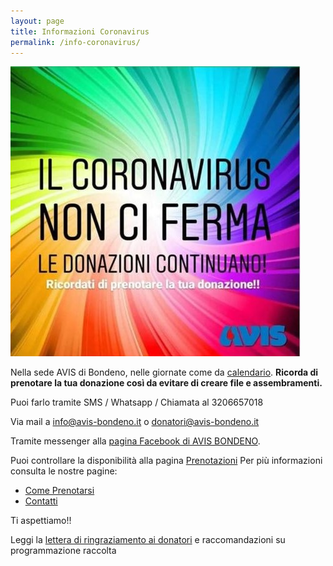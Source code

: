 ```yaml
---
layout: page
title: Informazioni Coronavirus
permalink: /info-coronavirus/
---
```


<div id="container">
<img src="/images/covid19-non-ci-ferma.jpg">
</div>

Nella sede AVIS di Bondeno, nelle giornate come da [calendario](/calendario/).
**Ricorda di prenotare la tua donazione così da evitare di creare file e assembramenti.**

Puoi farlo tramite SMS / Whatsapp / Chiamata al 3206657018

Via mail a info@avis-bondeno.it o donatori@avis-bondeno.it

Tramite messenger alla [pagina Facebook di AVIS BONDENO](https://www.facebook.com/avisbondeno/).

Puoi controllare la disponibilità alla pagina [Prenotazioni](/prenotazioni/)
Per più informazioni consulta le nostre pagine: 
* [Come Prenotarsi](/come-prenotarsi)
* [Contatti](/contatti)

Ti aspettiamo!!


Leggi la [lettera di ringraziamento ai donatori](/CIVIS-lettera-ringraziamento.pdf) e raccomandazioni su programmazione raccolta

<!--
<div id="container" style='position: center'>
<img src="/images/andare-a-donare.jpg">
</div>
-->